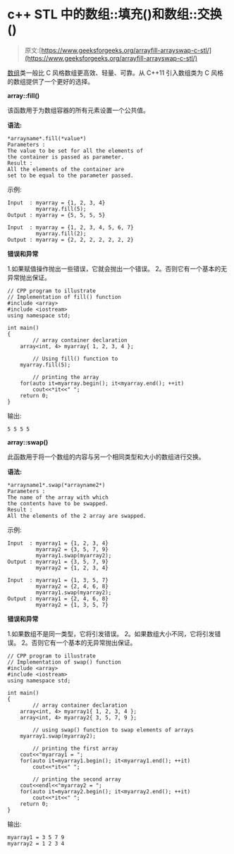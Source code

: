 # c++ STL 中的数组::填充()和数组::交换()

> 原文:[https://www.geeksforgeeks.org/arrayfill-arrayswap-c-stl/](https://www.geeksforgeeks.org/arrayfill-arrayswap-c-stl/)

[数组](https://www.geeksforgeeks.org/array-class-c/)类一般比 C 风格数组更高效、轻量、可靠。从 C++11 引入数组类为 C 风格的数组提供了一个更好的选择。

**array::fill()**

该函数用于为数组容器的所有元素设置一个公共值。

**语法:**

```
*arrayname*.fill(*value*)
Parameters :
The value to be set for all the elements of
the container is passed as parameter.
Result :
All the elements of the container are
set to be equal to the parameter passed.

```

示例:

```
Input  : myarray = {1, 2, 3, 4}
         myarray.fill(5);
Output : myarray = {5, 5, 5, 5}

Input  : myarray = {1, 2, 3, 4, 5, 6, 7}
         myarray.fill(2);
Output : myarray = {2, 2, 2, 2, 2, 2, 2}

```

**错误和异常**

1.如果赋值操作抛出一些错误，它就会抛出一个错误。
2。否则它有一个基本的无异常抛出保证。

```
// CPP program to illustrate
// Implementation of fill() function
#include <array>
#include <iostream>
using namespace std;

int main()
{
        // array container declaration
    array<int, 4> myarray{ 1, 2, 3, 4 };

        // Using fill() function to 
    myarray.fill(5);

        // printing the array
    for(auto it=myarray.begin(); it<myarray.end(); ++it)
        cout<<*it<<" ";
    return 0;
}
```

输出:

```
5 5 5 5

```

**array::swap()**

此函数用于将一个数组的内容与另一个相同类型和大小的数组进行交换。

**语法:**

```
*arrayname1*.swap(*arrayname2*)
Parameters :
The name of the array with which
the contents have to be swapped.
Result :
All the elements of the 2 array are swapped.

```

示例:

```
Input  : myarray1 = {1, 2, 3, 4}
         myarray2 = {3, 5, 7, 9}
         myarray1.swap(myarray2);
Output : myarray1 = {3, 5, 7, 9}
         myarray2 = {1, 2, 3, 4}

Input  : myarray1 = {1, 3, 5, 7}
         myarray2 = {2, 4, 6, 8}
         myarray1.swap(myarray2);
Output : myarray1 = {2, 4, 6, 8}
         myarray2 = {1, 3, 5, 7}

```

**错误和异常**

1.如果数组不是同一类型，它将引发错误。
2。如果数组大小不同，它将引发错误。
2。否则它有一个基本的无异常抛出保证。

```
// CPP program to illustrate
// Implementation of swap() function
#include <array>
#include <iostream>
using namespace std;

int main()
{
        // array container declaration
    array<int, 4> myarray1{ 1, 2, 3, 4 };
    array<int, 4> myarray2{ 3, 5, 7, 9 };

        // using swap() function to swap elements of arrays
    myarray1.swap(myarray2);

        // printing the first array
    cout<<"myarray1 = ";
    for(auto it=myarray1.begin(); it<myarray1.end(); ++it)
        cout<<*it<<" ";

        // printing the second array
    cout<<endl<<"myarray2 = ";
    for(auto it=myarray2.begin(); it<myarray2.end(); ++it)
        cout<<*it<<" ";
    return 0;
}
```

输出:

```
myarray1 = 3 5 7 9 
myarray2 = 1 2 3 4 

```